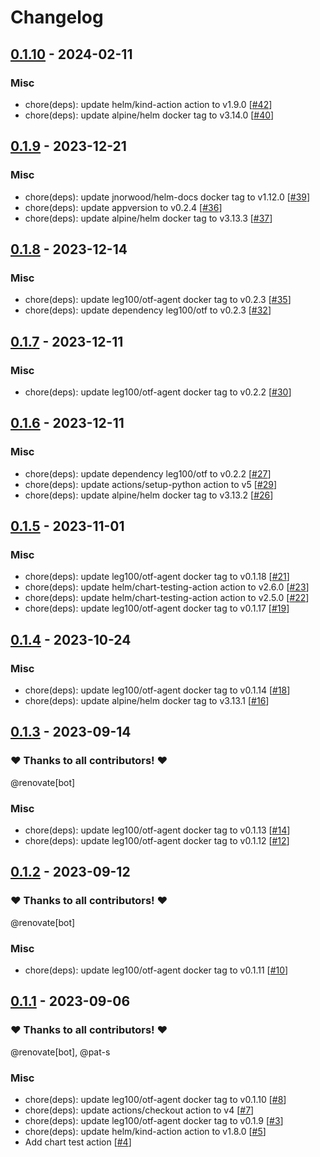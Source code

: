 # Changelog

## [0.1.10](https://github.com/pat-s/otf-agent-helm/releases/tag/0.1.10) - 2024-02-11

 

### Misc

- chore(deps): update helm/kind-action action to v1.9.0 [[#42](https://github.com/pat-s/otf-agent-helm/pull/42)]
- chore(deps): update alpine/helm docker tag to v3.14.0 [[#40](https://github.com/pat-s/otf-agent-helm/pull/40)]

## [0.1.9](https://github.com/pat-s/otf-agent-helm/releases/tag/0.1.9) - 2023-12-21

 

### Misc

- chore(deps): update jnorwood/helm-docs docker tag to v1.12.0 [[#39](https://github.com/pat-s/otf-agent-helm/pull/39)]
- chore(deps): update appversion to v0.2.4 [[#36](https://github.com/pat-s/otf-agent-helm/pull/36)]
- chore(deps): update alpine/helm docker tag to v3.13.3 [[#37](https://github.com/pat-s/otf-agent-helm/pull/37)]

## [0.1.8](https://github.com/pat-s/otf-agent-helm/releases/tag/0.1.8) - 2023-12-14

 

### Misc

- chore(deps): update leg100/otf-agent docker tag to v0.2.3 [[#35](https://github.com/pat-s/otf-agent-helm/pull/35)]
- chore(deps): update dependency leg100/otf to v0.2.3 [[#32](https://github.com/pat-s/otf-agent-helm/pull/32)]

## [0.1.7](https://github.com/pat-s/otf-agent-helm/releases/tag/0.1.7) - 2023-12-11

 

### Misc

- chore(deps): update leg100/otf-agent docker tag to v0.2.2 [[#30](https://github.com/pat-s/otf-agent-helm/pull/30)]

## [0.1.6](https://github.com/pat-s/otf-agent-helm/releases/tag/0.1.6) - 2023-12-11

 

### Misc

- chore(deps): update dependency leg100/otf to v0.2.2 [[#27](https://github.com/pat-s/otf-agent-helm/pull/27)]
- chore(deps): update actions/setup-python action to v5 [[#29](https://github.com/pat-s/otf-agent-helm/pull/29)]
- chore(deps): update alpine/helm docker tag to v3.13.2 [[#26](https://github.com/pat-s/otf-agent-helm/pull/26)]

## [0.1.5](https://github.com/pat-s/otf-agent-helm/releases/tag/0.1.5) - 2023-11-01

 

### Misc

- chore(deps): update leg100/otf-agent docker tag to v0.1.18 [[#21](https://github.com/pat-s/otf-agent-helm/pull/21)]
- chore(deps): update helm/chart-testing-action action to v2.6.0 [[#23](https://github.com/pat-s/otf-agent-helm/pull/23)]
- chore(deps): update helm/chart-testing-action action to v2.5.0 [[#22](https://github.com/pat-s/otf-agent-helm/pull/22)]
- chore(deps): update leg100/otf-agent docker tag to v0.1.17 [[#19](https://github.com/pat-s/otf-agent-helm/pull/19)]

## [0.1.4](https://github.com/pat-s/otf-agent-helm/releases/tag/0.1.4) - 2023-10-24

 

### Misc

- chore(deps): update leg100/otf-agent docker tag to v0.1.14 [[#18](https://github.com/pat-s/otf-agent-helm/pull/18)]
- chore(deps): update alpine/helm docker tag to v3.13.1 [[#16](https://github.com/pat-s/otf-agent-helm/pull/16)]

## [0.1.3](https://github.com/pat-s/otf-agent-helm/releases/tag/0.1.3) - 2023-09-14

### ❤️ Thanks to all contributors! ❤️

@renovate[bot]

### Misc

- chore(deps): update leg100/otf-agent docker tag to v0.1.13 [[#14](https://github.com/pat-s/otf-agent-helm/pull/14)]
- chore(deps): update leg100/otf-agent docker tag to v0.1.12 [[#12](https://github.com/pat-s/otf-agent-helm/pull/12)]

## [0.1.2](https://github.com/pat-s/otf-agent-helm/releases/tag/0.1.2) - 2023-09-12

### ❤️ Thanks to all contributors! ❤️

@renovate[bot]

### Misc

- chore(deps): update leg100/otf-agent docker tag to v0.1.11 [[#10](https://github.com/pat-s/otf-agent-helm/pull/10)]

## [0.1.1](https://github.com/pat-s/otf-agent-helm/releases/tag/0.1.1) - 2023-09-06

### ❤️ Thanks to all contributors! ❤️

@renovate[bot], @pat-s

### Misc

- chore(deps): update leg100/otf-agent docker tag to v0.1.10 [[#8](https://github.com/pat-s/otf-agent-helm/pull/8)]
- chore(deps): update actions/checkout action to v4 [[#7](https://github.com/pat-s/otf-agent-helm/pull/7)]
- chore(deps): update leg100/otf-agent docker tag to v0.1.9 [[#3](https://github.com/pat-s/otf-agent-helm/pull/3)]
- chore(deps): update helm/kind-action action to v1.8.0 [[#5](https://github.com/pat-s/otf-agent-helm/pull/5)]
- Add chart test action [[#4](https://github.com/pat-s/otf-agent-helm/pull/4)]
